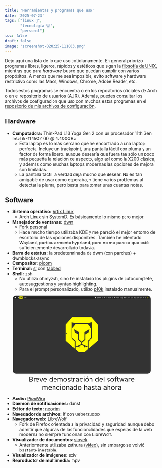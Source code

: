 ```yaml
---
title: 'Herramientas y programas que uso'
date: '2025-07-23'
tags: ["linux 🐧",
       "tecnología 💻",
       "personal"]
toc: false
draft: false
image: 'screenshot-020225-111003.png'
---
```


Dejo aquí una lista de lo que uso cotidianamente. En general
priorizo programas libres, ligeros, rápidos y estéticos que
sigan la [filosofía de
UNIX](https://en.wikipedia.org/wiki/Unix_philosophy),
mientras que para *hardware* busco que puedan cumplir con
varios propósitos. A menos que me sea imposible, evito
software y hardware restrictivo como las Macs, Windows,
Chrome, Adobe Reader, etc.

Todos estos programas se encuentra o en los repositorios
oficiales de Arch o en el repositorio de usuarios (AUR).
Además, puedes consultar los archivos de configuración que
uso con muchos estos programas en el [repositorio de mis
archivos de
configuración](https://github.com/danielml-mx/dotfiles).

## Hardware
- **Computadora:** ThinkPad L13 Yoga Gen 2 con un procesador 11th Gen Intel i5-1145G7 (8) @ 4.400GHz
    - Esta laptop es lo más cercano que he encontrado a una laptop perfecta. Incluye un trackpoint, una pantalla táctil con pluma y un factor de forma ligero, aunque desearía que fuera tan sólo un poco más pequeña la relación de aspecto, algo así como la X200 clásica, y además como muchas laptops modernas las opciones de mejora son limitadas.
    - La pantalla táctil la verdad deja mucho que desear. No
      es tan amigable de usar como esperaba, y tiene varios
      problemas al detectar la pluma, pero basta para tomar
      unas cuantas notas.

## Software
- **Sistema operativo:** [Artix Linux](https://artixlinux.org)
    - Arch Linux sin SystemD. Es básicamente lo mismo pero
      mejor.
- **Manejador de ventanas:** [dwm](https://dwm.suckless.org)
    - [Fork personal](https://github.com/danielml-mx/dwm)
    - Hace mucho tiempo utilizaba KDE y me pareció el mejor entorno de escritorio de las opciones disponibles. También he intentado Wayland, particularmente hyprland, pero no me parece que esté suficientemente desarrollado todavía. 
- **Barra de estatus:** la predeterminada de dwm (con parches) + [dwmblocks-async](https://github.com/UtkarshVerma/dwmblocks-async)
- **Compositor:** [picom](https://github.com/yshui/picom)
- **Terminal:** [st](https://st.suckless.org/) con [tabbed](https://github.com/danielml-mx/tabbed)
- **Shell:** zsh
    - No utilizo ohmyzsh, sino he instalado los plugins de autocomplete, autosuggestions y syntax-highlighting.
    - Para el prompt personalizado, utilizo [p10k](https://github.com/romkatv/powerlevel10k) instalado manualmente.


<div style="display: block; margin-left: auto; margin-right: auto; text-align: center; font-size: 1.4rem; font-family: var(--article-font-family); width: 90%;">
  <img src="env.gif" style="border-radius: 10px"/>
  <figcaption>Breve demostración del software mencionado hasta ahora</figcaption>
</div>


- **Audio:** [PipeWire](https://wiki.archlinux.org/title/PipeWire)
- **Daemon de notificaciones:** dunst
- **Editor de texto:** [neovim](https://neovim.io/)
- **Navegador de archivos:** [lf](https://github.com/gokcehan/lf) con [ueberzugpp](https://github.com/jstkdng/ueberzugpp)
- **Navegador web:** [LibreWolf](https://librewolf.net/)
    - Fork de Firefox orientada a la privacidad y seguridad, aunque debo admitir que algunas de las funcionalidades que esperas de la web moderna no siempre funcionan con LibreWolf.
- **Visualizador de documentos:** [sioyek](https://github.com/ahrm/sioyek)
    - Anteriormente utilizaba zathura ([video](https://www.youtube.com/watch?v=d6zodqSFN60)), sin embargo se volvió bastante inestable.
- **Visualizador de imágenes:** sxiv
- **Reproductor de multimedia:** mpv

